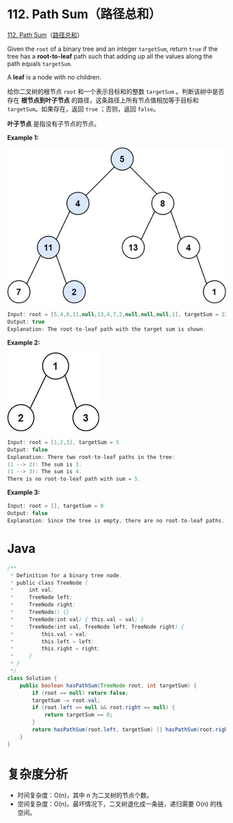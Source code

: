 # 112. Path Sum（路径总和）

[112. Path Sum](https://leetcode.com/problems/path-sum/)（[路径总和](https://leetcode.cn/problems/path-sum/)）

Given the `root`​ of a binary tree and an integer `targetSum`​, return `true`​ if the tree has a **root-to-leaf** path such that adding up all the values along the path equals `targetSum`​.

A **leaf** is a node with no children.

给你二叉树的根节点 `root`​ 和一个表示目标和的整数 `targetSum`​ 。判断该树中是否存在 **根节点到叶子节点** 的路径，这条路径上所有节点值相加等于目标和 `targetSum`​ 。如果存在，返回 `true`​ ；否则，返回 `false`​ 。

**叶子节点** 是指没有子节点的节点。

**Example 1:**

​![image](assets/image-20240806180853-ai506te.png)​

```java
Input: root = [5,4,8,11,null,13,4,7,2,null,null,null,1], targetSum = 22
Output: true
Explanation: The root-to-leaf path with the target sum is shown.
```

**Example 2:**

​![image](assets/image-20240806180902-ufbb1ix.png)​

```java
Input: root = [1,2,3], targetSum = 5
Output: false
Explanation: There two root-to-leaf paths in the tree:
(1 --> 2): The sum is 3.
(1 --> 3): The sum is 4.
There is no root-to-leaf path with sum = 5.
```

**Example 3:**

```java
Input: root = [], targetSum = 0
Output: false
Explanation: Since the tree is empty, there are no root-to-leaf paths.
```

# Java

```java
/**
 * Definition for a binary tree node.
 * public class TreeNode {
 *     int val;
 *     TreeNode left;
 *     TreeNode right;
 *     TreeNode() {}
 *     TreeNode(int val) { this.val = val; }
 *     TreeNode(int val, TreeNode left, TreeNode right) {
 *         this.val = val;
 *         this.left = left;
 *         this.right = right;
 *     }
 * }
 */
class Solution {
    public boolean hasPathSum(TreeNode root, int targetSum) {
        if (root == null) return false;
        targetSum -= root.val;
        if (root.left == null && root.right == null) {
            return targetSum == 0;
        }
        return hasPathSum(root.left, targetSum) || hasPathSum(root.right, targetSum);
    }
}
```

# 复杂度分析

* 时间复杂度：O(n)，其中 n 为二叉树的节点个数。
* 空间复杂度：O(n)。最坏情况下，二叉树退化成一条链，递归需要 O(n) 的栈空间。

‍
